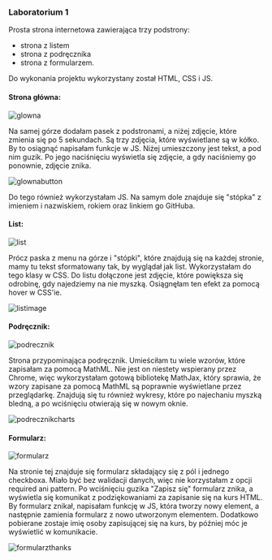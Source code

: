 ### Laboratorium 1 
Prosta strona internetowa zawierająca trzy podstrony:
- strona z listem 
- strona z podręcznika
- strona z formularzem.

Do wykonania projektu wykorzystany został HTML, CSS i JS.
#### Strona główna:
![glowna](https://github.com/kamilanagorska/projektowanie-serwisow-www-nagorska-185ic/blob/main/Laboratorium1/images/glowna.png?raw=true)

Na samej górze dodałam pasek z podstronami, a niżej zdjęcie, które zmienia się po 5 sekundach. Są trzy zdjęcia, które wyświetlane są w kółko. By to osiągnąć napisałam funkcje w JS. Niżej umieszczony jest tekst, a pod nim guzik. Po jego naciśnięciu wyświetla się zdjęcie, a gdy naciśniemy go ponownie, 
zdjęcie znika. 

![glownabutton](https://github.com/kamilanagorska/projektowanie-serwisow-www-nagorska-185ic/blob/main/Laboratorium1/images/glownabutton.png?raw=true)

Do tego również wykorzystałam JS. Na samym dole znajduje się "stópka" z imieniem i nazwiskiem, rokiem oraz linkiem go GitHuba.

#### List:
![list](https://github.com/kamilanagorska/projektowanie-serwisow-www-nagorska-185ic/blob/main/Laboratorium1/images/list.png?raw=true)

Prócz paska z menu na górze i "stópki", które znajdują się na każdej stronie, mamy tu tekst sformatowany tak, by wyglądał jak list. Wykorzystałam do 
tego klasy w CSS. Do listu dołączone jest zdjęcie, które powiększa się odrobinę, gdy najedziemy na nie myszką. Osiągnęłam ten efekt za pomocą hover w 
CSS'ie.

![listimage](https://github.com/kamilanagorska/projektowanie-serwisow-www-nagorska-185ic/blob/main/Laboratorium1/images/listimage.png?raw=true)

#### Podręcznik:
![podrecznik](https://github.com/kamilanagorska/projektowanie-serwisow-www-nagorska-185ic/blob/main/Laboratorium1/images/podrecznik.png?raw=true)

Strona przypominająca podręcznik. Umieściłam tu wiele wzorów, które zapisałam za pomocą MathML. Nie jest on niestety wspierany przez Chrome, więc wykorzystałam gotową bibliotekę MathJax, który sprawia, że wzory zapisane za pomocą MathML są poprawnie wyświetlane przez przeglądarkę. Znajdują się tu również wykresy, które po najechaniu myszką bledną, a po wciśnięciu otwierają się w nowym oknie. 

![podrecznikcharts](https://github.com/kamilanagorska/projektowanie-serwisow-www-nagorska-185ic/blob/main/Laboratorium1/images/podrecznikcharts.png?raw=true)

#### Formularz:
![formularz](https://github.com/kamilanagorska/projektowanie-serwisow-www-nagorska-185ic/blob/main/Laboratorium1/images/formularz.png?raw=true)

Na stronie tej znajduje się formularz składający się z pól i jednego checkboxa. Miało być bez walidacji danych, więc nie korzystałam z opcji required ani pattern. Po wciśnięciu guzika "Zapisz się" formularz znika, a wyświetla się komunikat z podziękowaniami za zapisanie się na kurs HTML. By formularz znikał, napisałam funkcję w JS, która tworzy nowy element, a następnie zamienia formularz z nowo utworzonym elementem. Dodatkowo pobierane zostaje imię osoby zapisującej się na kurs, by później móc je wyświetlić w komunikacie. 

![formularzthanks](https://github.com/kamilanagorska/projektowanie-serwisow-www-nagorska-185ic/blob/main/Laboratorium1/images/formularzthanks.png?raw=true)
